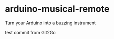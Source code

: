 arduino-musical-remote
======================

Turn your Arduino into a buzzing instrument


test commit from Git2Go